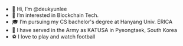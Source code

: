 - 👋 Hi, I’m @deukyunlee
- 👀 I’m interested in Blockchain Tech.
- 🎓 I’m pursuing my CS bachelor's degree at Hanyang Univ. ERICA
- 📢 I have served in the Army as KATUSA in Pyeongtaek, South Korea
- ⚽ I love to play and watch football

